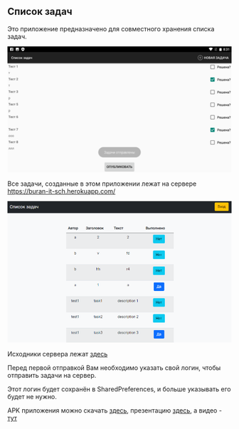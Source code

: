 ## Список задач

Это приложение предназначено для совместного хранения списка задач.

![server](imgs/s.png)

Все задачи, созданные в этом приложении лежат на сервере <https://buran-it-sch.herokuapp.com/>

![server](imgs/server.png)

Исходники сервера лежат [здесь](https://github.com/aoklyunin/AndroidTasksServer)

Перед первой отправкой Вам необходимо указать свой логин, чтобы отправить задачи на сервер.

Этот логин будет сохранён в SharedPreferences, и больше указывать его будет не нужно.

APK приложения можно скачать [здесь](report/taskList.apk), 
презентацию  [здесь](report/СПб_239_Клюнин.pptx), а видео - [тут](report/video.mp4)